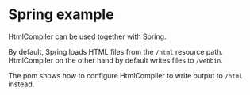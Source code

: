 
# Spring example

HtmlCompiler can be used together with Spring.

By default, Spring loads HTML files from the `/html` resource path.
HtmlCompiler on the other hand by default writes files to `/webbin`.

The pom shows how to configure HtmlCompiler to write output to `/html` 
instead.
